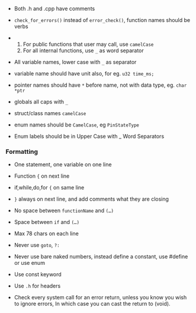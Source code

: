 * Both .h and .cpp have comments
* `check_for_errors()` instead of `error_check()`, function names should be verbs
* 1. For public functions that user may call, use `camelCase`
  2. For all internal functions, use `_` as word separator
* All variable names, lower case with `_` as separator

* variable name should have unit also, for eg. `u32 time_ms;`
* pointer names should have `*` before name, not with data type, eg. `char *ptr`
* globals all caps with `_`

* struct/class names `camelCase`
* enum names should be `CamelCase`, eg `PinStateType`
* Enum labels should be in Upper Case with _ Word Separators

### Formatting

* One statement, one variable on one line
* Function `{` on next line
* if,while,do,for `{` on same line
* `}` always on next line, and add comments what they are closing
* No space between `functionName` and `(…)`
* Space between `if` and `(…)`

* Max 78 chars on each line
* Never use `goto`, `?:`
* Never use bare naked numbers, instead define a constant, use #define or use enum

* Use const keyword

* Use `.h` for headers
* Check every system call for an error return, unless you know you wish to ignore errors,
In which case you can cast the return to (void).
